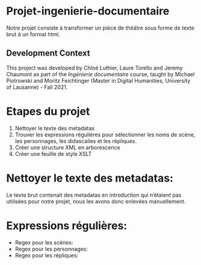 # Projet-ingenierie-documentaire
Notre projet consiste à transformer un pièce de théâtre sous forme de texte brut à un format html.

## Development Context
This project was developed by Chloé Luthier, Laure Torello and Jeremy Chaumont as part of the _Ingénierie documentaire_ course, taught by Michael Piotrowski and Moritz Feichtinger (Master in Digital Humanities, University of Lausanne) - Fall 2021.

# Etapes du projet
1. Nettoyer le texte des metadatas
2. Trouver les expressions régulières pour sélectionner les noms de scène, les personnages, les
didascalies et les répliques.
3. Créer une structure XML en arborescence
4. Créer une feuille de style XSLT

# Nettoyer le texte des metadatas:
Le texte brut contenait des metadatas en introduction qui n’étaient pas utilisées pour notre projet,
nous les avons donc enlevées manuellement.
# Expressions régulières:
- Regex pour les scènes:
- Regex pour les personnages:
- Regex pour les répliques:
